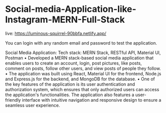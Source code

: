 # Social-media-Application-like-Instagram-MERN-Full-Stack


live: https://luminous-squirrel-90bbfa.netlify.app/

You can login with any random email and password to test the application.


Social Media Application:
Tech stack: MERN Stack, RESTful API, Material UI, Postman
• Developed a MERN stack-based social media application that enables users to create
an account, login, post pictures, like posts, comment on posts, follow other users, and
view posts of people they follow.
• The application was built using React, Material UI for the frontend, Node.js and
Express.js for the backend, and MongoDB for the database.
• One of the key features of the application is its user authentication and authorization
system, which ensures that only authorized users can access the application's
functionalities. The application also features a user-friendly interface with intuitive
navigation and responsive design to ensure a seamless user experience.

